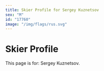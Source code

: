 ```yaml
---
title: Skier Profile for Sergey Kuznetsov
sex: "M"
id: "17760"
image: "/img/flags/rus.svg" 
---
```


# Skier Profile

This page is for: Sergey Kuznetsov.
    